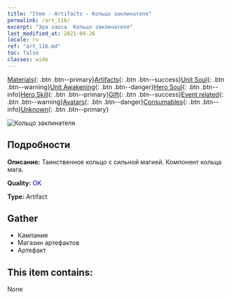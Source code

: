 ```yaml
---
title: "Item - Artifacts - Кольцо заклинателя"
permalink: /art_116/
excerpt: "Эра хаоса  Кольцо заклинателя"
last_modified_at: 2021-04-26
locale: ru
ref: "art_116.md"
toc: false
classes: wide
---
```

 [Materials](/ItemsRU/){: .btn .btn--primary}[Artifacts](/ItemsRU/Artifacts/){: .btn .btn--success}[Unit Soul](/ItemsRU/UnitSoul/){: .btn .btn--warning}[Unit Awakening](/ItemsRU/UnitAwakening/){: .btn .btn--danger}[Hero Soul](/ItemsRU/HeroSoul/){: .btn .btn--info}[Hero Skill](/ItemsRU/HeroSkill/){: .btn .btn--primary}[Gift](/ItemsRU/Gift/){: .btn .btn--success}[Event related](/ItemsRU/Events/){: .btn .btn--warning}[Avatars](/ItemsRU/Avatars/){: .btn .btn--danger}[Consumables](/ItemsRU/Consumables/){: .btn .btn--info}[Unknown](/ItemsRU/Unknown/){: .btn .btn--primary}

 ![Кольцо заклинателя](/images/t/artifact_40222.png)

## Подробности
 **Описание:** Таинственное кольцо с сильной магией. Компонент кольца мага.

 **Quality:** <span style="color: #0000CD">OK</span>

 **Type:** Artifact

## Gather

*    Кампания 
*    Магазин артефактов 
*    Артефакт 

## This item contains:

  None

